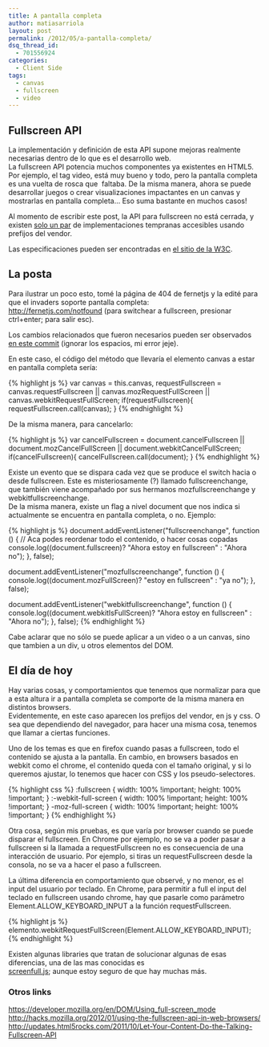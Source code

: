 ```yaml
---
title: A pantalla completa
author: matiasarriola
layout: post
permalink: /2012/05/a-pantalla-completa/
dsq_thread_id:
  - 701556924
categories:
  - Client Side
tags:
  - canvas
  - fullscreen
  - video
---
```

## Fullscreen API

La implementación y definición de esta API supone mejoras realmente necesarias dentro de lo que es el desarrollo web.  
La fullscreen API potencia muchos componentes ya existentes en HTML5. Por ejemplo, el tag video, está muy bueno y todo, pero la pantalla completa es una vuelta de rosca que  faltaba. De la misma manera, ahora se puede desarrollar juegos o crear visualizaciones impactantes en un canvas y mostrarlas en pantalla completa&#8230; Eso suma bastante en muchos casos!

Al momento de escribir este post, la API para fullscreen no está cerrada, y existen <a title="caniuse fullscreen" href="http://caniuse.com/#search=fullscreen" target="_blank">solo un par</a> de implementaciones tempranas accesibles usando prefijos del vendor.

Las especificaciones pueden ser encontradas en <a title="Estándar fullscreen" href="http://dvcs.w3.org/hg/fullscreen/raw-file/tip/Overview.html" target="_blank">el sitio de la W3C</a>.

## La posta

Para ilustrar un poco esto, tomé la página de 404 de fernetjs y la edité para que el invaders soporte pantalla completa:  
<a title="error 404" href="http://fernetjs.com/notfound" target="_blank">http://fernetjs.com/notfound</a> (para switchear a fullscreen, presionar ctrl+enter; para salir esc).

Los cambios relacionados que fueron necesarios pueden ser observados [en este commit][1] (ignorar los espacios, mi error jeje).

En este caso, el código del método que llevaría el elemento canvas a estar en pantalla completa sería:

{% highlight js %}
var canvas = this.canvas,
    requestFullscreen = canvas.requestFullscreen || canvas.mozRequestFullScreen || canvas.webkitRequestFullScreen;
if(requestFullscreen){
    requestFullscreen.call(canvas);
}
 {% endhighlight %}

De la misma manera, para cancelarlo:

{% highlight js %}
var cancelFullscreen = document.cancelFullscreen || document.mozCancelFullScreen || document.webkitCancelFullScreen;
if(cancelFullscreen){
	cancelFullscreen.call(document);
}
 {% endhighlight %}

Existe un evento que se dispara cada vez que se produce el switch hacia o desde fullscreen. Este es misteriosamente (?) llamado fullscreenchange, que también viene acompañado por sus hermanos mozfullscreenchange y webkitfullscreenchange.  
De la misma manera, existe un flag a nivel document que nos indica si actualmente se encuentra en pantalla completa, o no. Ejemplo:

{% highlight js %}
document.addEventListener("fullscreenchange", function () {
    // Aca podes reordenar todo el contenido, o hacer cosas copadas
    console.log((document.fullscreen)? "Ahora estoy en fullscreen" : "Ahora no");
}, false);

document.addEventListener("mozfullscreenchange", function () {
    console.log((document.mozFullScreen)? "estoy en fullscreen" : "ya no");
}, false);

document.addEventListener("webkitfullscreenchange", function () {
    console.log((document.webkitIsFullScreen)? "Ahora estoy en fullscreen" : "Ahora no");
}, false);
 {% endhighlight %}

Cabe aclarar que no sólo se puede aplicar a un video o a un canvas, sino que tambien a un div, u otros elementos del DOM.

## El día de hoy

Hay varias cosas, y comportamientos que tenemos que normalizar para que a esta altura ir a pantalla completa se comporte de la misma manera en distintos browsers.  
Evidentemente, en este caso aparecen los prefijos del vendor, en js y css. O sea que dependiendo del navegador, para hacer una misma cosa, tenemos que llamar a ciertas funciones.

Uno de los temas es que en firefox cuando pasas a fullscreen, todo el contenido se ajusta a la pantalla. En cambio, en browsers basados en webkit como el chrome, el contenido queda con el tamaño original, y si lo queremos ajustar, lo tenemos que hacer con CSS y los pseudo-selectores.

{% highlight css %}
:fullscreen {
                width: 100% !important;
                height: 100% !important;
        }
        :-webkit-full-screen {
                width: 100% !important;
                height: 100% !important;
        }
        -moz-full-screen {
                width: 100% !important;
                height: 100% !important;
        }
 {% endhighlight %}

Otra cosa, según mis pruebas, es que varía por browser cuando se puede disparar el fullscreen. En Chrome por ejemplo, no se va a poder pasar a fullscreen si la llamada a requestFullscreen no es consecuencia de una interacción de usuario. Por ejemplo, si tiras un requestFullscreen desde la consola, no se va a hacer el paso a fullscreen.

La última diferencia en comportamiento que observé, y no menor, es el input del usuario por teclado. En Chrome, para permitir a full el input del teclado en fullscreen usando chrome, hay que pasarle como parámetro Element.ALLOW\_KEYBOARD\_INPUT a la función requestFullscreen.

{% highlight js %}
elemento.webkitRequestFullScreen(Element.ALLOW_KEYBOARD_INPUT);
 {% endhighlight %}

Existen algunas libraries que tratan de solucionar algunas de esas diferencias, una de las mas conocidas es  
<a href="https://github.com/sindresorhus/screenfull.js/" title="screenfull.js en github" target="_blank">screenfull.js</a>; aunque estoy seguro de que hay muchas más.

### Otros links

<a href="https://developer.mozilla.org/en/DOM/Using_full-screen_mode" title="DOM/Using_full-screen_mode" target="_blank">https://developer.mozilla.org/en/DOM/Using_full-screen_mode</a>  
<a href="http://hacks.mozilla.org/2012/01/using-the-fullscreen-api-in-web-browsers/" title="using-the-fullscreen-api-in-web-browsers" target="_blank">http://hacks.mozilla.org/2012/01/using-the-fullscreen-api-in-web-browsers/</a>  
<a href="http://updates.html5rocks.com/2011/10/Let-Your-Content-Do-the-Talking-Fullscreen-API" title="Let-Your-Content-Do-the-Talking-Fullscreen-API" target="_blank">http://updates.html5rocks.com/2011/10/Let-Your-Content-Do-the-Talking-Fullscreen-API</a>

 [1]: https://github.com/MatiasArriola/invaders404/commit/ddd9cbe83505d617ed007a876c8940e5690f812e